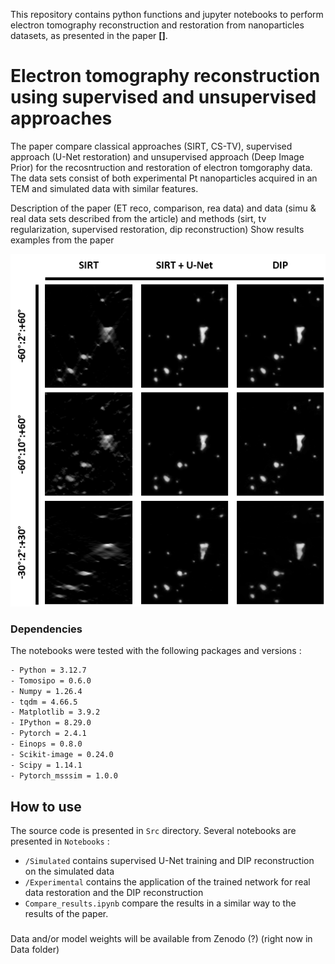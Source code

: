 This repository contains python functions and jupyter notebooks to perform electron tomography reconstruction and restoration from nanoparticles datasets, as presented in the paper **[]**.

# Electron tomography reconstruction using supervised and unsupervised approaches

The paper compare classical approaches (SIRT, CS-TV), supervised approach (U-Net restoration) and unsupervised approach (Deep Image Prior) for the recosntruction and restoration of electron tomgoraphy data. The data sets consist of both experimental Pt nanoparticles acquired in an TEM and simulated data with similar features.


Description of the paper (ET reco, comparison, rea data) and data (simu & real data sets described from the article) and methods (sirt, tv regularization, supervised restoration, dip reconstruction)
Show results examples from the paper

![Example Image](Figs/simu_results.png)


### Dependencies

The notebooks were tested with the following packages and versions : 

```bash
- Python = 3.12.7
- Tomosipo = 0.6.0
- Numpy = 1.26.4
- tqdm = 4.66.5
- Matplotlib = 3.9.2
- IPython = 8.29.0
- Pytorch = 2.4.1
- Einops = 0.8.0
- Scikit-image = 0.24.0
- Scipy = 1.14.1
- Pytorch_msssim = 1.0.0
```

## How to use

The source code is presented in ```Src``` directory.
Several notebooks are presented in ```Notebooks``` :
- ```/Simulated``` contains supervised U-Net training and DIP reconstruction on the simulated data
- ```/Experimental``` contains the application of the trained network for real data restoration and the DIP reconstruction
- ```Compare_results.ipynb``` compare the results in a similar way to the results of the paper.

###

Data and/or model weights will be available from Zenodo (?) (right now in Data folder)
